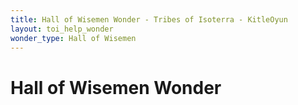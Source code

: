 ```yaml
---
title: Hall of Wisemen Wonder - Tribes of Isoterra - KitleOyun
layout: toi_help_wonder
wonder_type: Hall of Wisemen
---
```


<h1 class="h1">Hall of Wisemen Wonder</h1>
